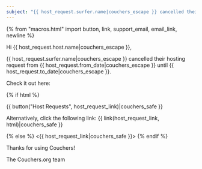 ```yaml
---
subject: "{{ host_request.surfer.name|couchers_escape }} cancelled their hosting request"
---
```


{% from "macros.html" import button, link, support_email, email_link, newline %}

Hi {{ host_request.host.name|couchers_escape }},

{{ host_request.surfer.name|couchers_escape }} cancelled their hosting request from {{ host_request.from_date|couchers_escape }} until {{ host_request.to_date|couchers_escape }}.

Check it out here:

{% if html %}

{{ button("Host Requests", host_request_link)|couchers_safe }}

Alternatively, click the following link: {{ link(host_request_link, html)|couchers_safe }}

{% else %}
<{{ host_request_link|couchers_safe }}>
{% endif %}

Thanks for using Couchers!

The Couchers.org team
